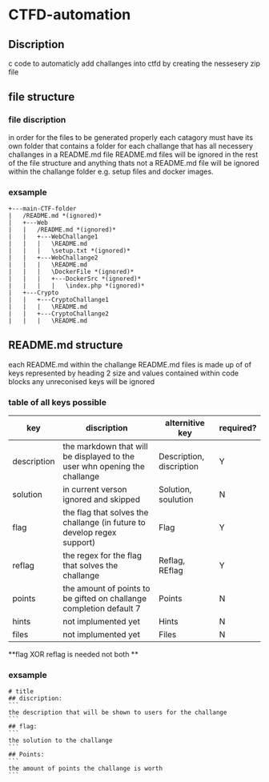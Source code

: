 # CTFD-automation
## Discription
c code to automaticly add challanges into ctfd by creating the nessesery zip file

## file structure
### file discription
in order for the files to be generated properly each catagory must have its own folder that contains a folder for each challange that has all necessery challanges in a README.md file README.md files will be ignored in the rest of the file structure and anything thats not a README.md file will be ignored within the challange folder e.g. setup files and docker images.

### exsample
```
+---main-CTF-folder
|   /README.md *(ignored)*
|   +---Web
|   |   /README.md *(ignored)*
|   |   +---WebChallange1
|   |   |   \README.md
|   |   |   \setup.txt *(ignored)*
|   |   +---WebChallange2
|   |   |   \README.md
|   |   |   \DockerFile *(ignored)*
|   |   |   +---DockerSrc *(ignored)*
|   |   |   |   \index.php *(ignored)*
|   +---Crypto
|   |   +---CryptoChallange1
|   |   |   \README.md
|   |   +---CryptoChallange2
|   |   |   \README.md
```
## README.md structure
each README.md within the challange README.md files is made up of of keys represented by heading 2 size and values contained within code blocks any unreconised keys will be ignored
### table of all keys possible
| key         | discription                                                               | alternitive key          | required? |
|-------------|---------------------------------------------------------------------------|--------------------------|-----------|
| description | the markdown that will be displayed to the user whn opening the challange | Description, discription | Y         |
| solution    | in current verson ignored and skipped                                     | Solution, soulution      | N         |
| flag        | the flag that solves the challange (in future to develop regex support)   | Flag                     | Y         |
| reflag      | the regex for the flag that solves the challange                          | Reflag, REflag           | Y         |
| points      | the amount of points to be gifted on challange completion default 7       | Points                   | N         |
| hints       | not implumented yet                                                       | Hints                    | N         |
| files       | not implumented yet                                                       | Files                    | N         |

**flag XOR reflag is needed not both **

### exsample
``````
# title
## discription:
```
the description that will be shown to users for the challange
```
## flag:
```
the solution to the challange
```
## Points:
```
the amount of points the challange is worth
```
``````
